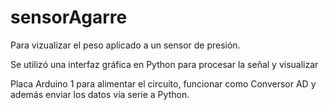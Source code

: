 # sensorAgarre

Para vizualizar el peso aplicado a un sensor de presión. 

Se utilizó una interfaz gráfica en Python para procesar la señal y visualizar

Placa Arduino 1 para alimentar el circuito, funcionar como Conversor AD y además enviar los datos vía serie a Python.